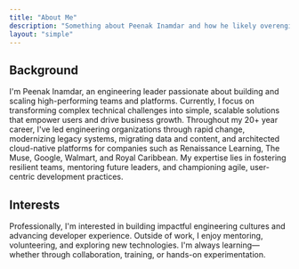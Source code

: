 ```yaml
---
title: "About Me"
description: "Something about Peenak Inamdar and how he likely overengineered his own personal website."
layout: "simple" 
---
```


## Background

I'm Peenak Inamdar, an engineering leader passionate about building and scaling high-performing teams and platforms. Currently, I focus on transforming complex technical challenges into simple, scalable solutions that empower users and drive business growth. Throughout my 20+ year career, I've led engineering organizations through rapid change, modernizing legacy systems, migrating data and content, and architected cloud-native platforms for companies such as Renaissance Learning, The Muse, Google, Walmart, and Royal Caribbean. My expertise lies in fostering resilient teams, mentoring future leaders, and championing agile, user-centric development practices.

## Interests

Professionally, I'm interested in building impactful engineering cultures and advancing developer experience. Outside of work, I enjoy mentoring, volunteering, and exploring new technologies. I'm always learning—whether through collaboration, training, or hands-on experimentation.
